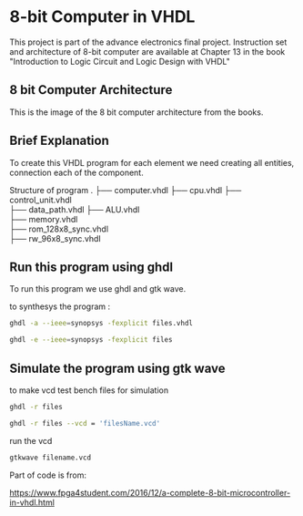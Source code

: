# 8-bit Computer in VHDL

This project is part of the advance electronics final project. Instruction set and architecture of 8-bit computer are available at Chapter 13 in the book "Introduction to Logic Circuit and Logic Design with VHDL"

## 8 bit Computer Architecture

This is the image of the 8 bit computer architecture from the books.

## Brief Explanation

To create this VHDL program for each element we need creating all entities, connection each of the component.

Structure of program
.
├── computer.vhdl
├── cpu.vhdl
├── control_unit.vhdl  
 ├── data_path.vhdl
├── ALU.vhdl  
├── memory.vhdl  
 ├── rom_128x8_sync.vhdl  
 ├── rw_96x8_sync.vhdl

## Run this program using ghdl

To run this program we use ghdl and gtk wave.

to synthesys the program :

```bash
ghdl -a --ieee=synopsys -fexplicit files.vhdl
```

```bash
ghdl -e --ieee=synopsys -fexplicit files
```

## Simulate the program using gtk wave

to make vcd test bench files for simulation

```bash
ghdl -r files

ghdl -r files --vcd = 'filesName.vcd'
```

run the vcd

```bash
gtkwave filename.vcd
```

Part of code is from:

https://www.fpga4student.com/2016/12/a-complete-8-bit-microcontroller-in-vhdl.html
